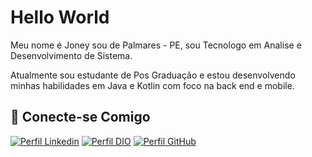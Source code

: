 
# Hello World

Meu nome é Joney sou de Palmares - PE, sou Tecnologo em Analise e Desenvolvimento de Sistema.

Atualmente sou estudante de Pos Graduação e estou desenvolvendo minhas habilidades em Java e Kotlin com foco na back end e mobile.


## 🔗 Conecte-se Comigo

[![Perfil Linkedin](https://img.shields.io/badge/linkedin-0A66C2?style=for-the-badge&logo=linkedin&logoColor=white)](https://www.linkedin.com/in/joney-sousa-pereira-347aaa30/)
[![Perfil DIO](https://img.shields.io/badge/-Meu%20Perfil%20na%20DIO-000?style=for-the-badge)](www.linkedin.com/in/joney-sousa-pereira-347aaa30)
[![Perfil GitHub](https://img.shields.io/badge/GitHub-000?style=for-the-badge&logo=github&logoColor=30A3DC)](https://github.com/JoneyPereira)
